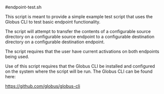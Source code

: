 #endpoint-test.sh

This script is meant to provide a simple example test script that uses the Globus CLI to test basic endpoint functionality. 

The script will attempt to transfer the contents of a configurable source directory on a configurable source endpoint to a configurable destination directory on a configurable destination endpoint.

The script requires that the user have current activations on both endpoints being used.

Use of this script requires that the Globus CLI be installed and configured on the system where the script will be run. The Globus CLI can be found here:

https://github.com/globus/globus-cli
